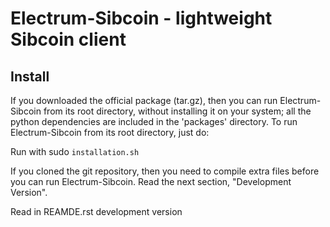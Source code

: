 # Electrum-Sibcoin - lightweight Sibcoin client

## Install

If you downloaded the official package (tar.gz), then you can run
Electrum-Sibcoin from its root directory, without installing it on your
system; all the python dependencies are included in the 'packages'
directory. To run Electrum-Sibcoin from its root directory, just do:

Run with sudo `installation.sh`

If you cloned the git repository, then you need to compile extra files
before you can run Electrum-Sibcoin. Read the next section, "Development
Version".

Read in REAMDE.rst development version